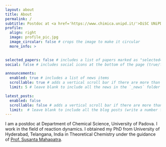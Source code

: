 ```yaml
---
layout: about
title: About
permalink: /
subtitle: Postdoc at <a href='https://www.chimica.unipd.it/'>DiSC UNiPD</a>.
profile:
  align: right
  image: profile_pic.jpg
  image_circular: false # crops the image to make it circular
  more_info: >
    

selected_papers: false # includes a list of papers marked as "selected={true}"
social: false # includes social icons at the bottom of the page (true/false)

announcements:
  enabled: true # includes a list of news items
  scrollable: true # adds a vertical scroll bar if there are more than 3 news items
  limit: 5 # leave blank to include all the news in the `_news` folder

latest_posts:
  enabled: false
  scrollable: false # adds a vertical scroll bar if there are more than 3 new posts items (true/false)
  limit:  # leave blank to include all the blog posts (write a number for limit=number)
---
```


I am a postdoc at Department of Chemical Science, University of Padova. I work in the field of reaction dynamics. I obtained my PhD from University of Hyderabad, Telangana, India
in Theoretical Chemistry under the guidance of <a href='http://chemistry.uohyd.ac.in/~sm/'> Prof. Susanta Mahapatra</a>.
